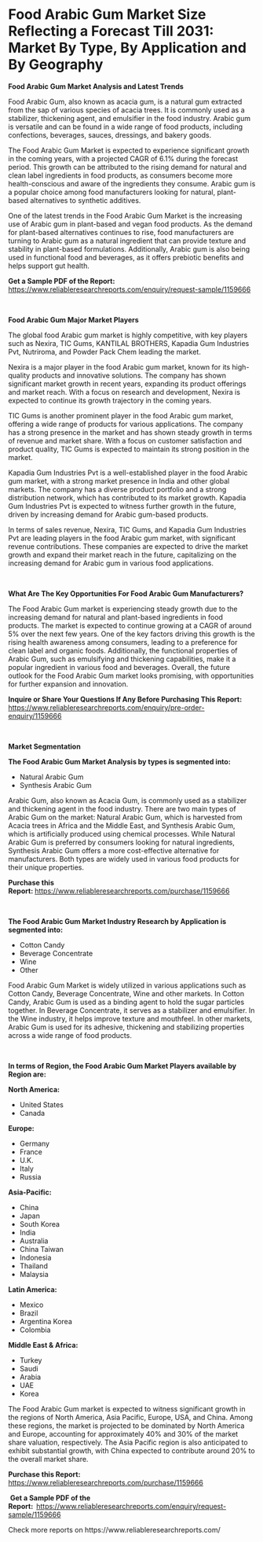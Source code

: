<p><h1>Food Arabic Gum Market Size Reflecting a Forecast Till 2031: Market By Type, By Application and By Geography</h1></p><p><strong>Food Arabic Gum Market Analysis and Latest Trends</strong></p>
<p><p>Food Arabic Gum, also known as acacia gum, is a natural gum extracted from the sap of various species of acacia trees. It is commonly used as a stabilizer, thickening agent, and emulsifier in the food industry. Arabic gum is versatile and can be found in a wide range of food products, including confections, beverages, sauces, dressings, and bakery goods.</p><p>The Food Arabic Gum Market is expected to experience significant growth in the coming years, with a projected CAGR of 6.1% during the forecast period. This growth can be attributed to the rising demand for natural and clean label ingredients in food products, as consumers become more health-conscious and aware of the ingredients they consume. Arabic gum is a popular choice among food manufacturers looking for natural, plant-based alternatives to synthetic additives.</p><p>One of the latest trends in the Food Arabic Gum Market is the increasing use of Arabic gum in plant-based and vegan food products. As the demand for plant-based alternatives continues to rise, food manufacturers are turning to Arabic gum as a natural ingredient that can provide texture and stability in plant-based formulations. Additionally, Arabic gum is also being used in functional food and beverages, as it offers prebiotic benefits and helps support gut health.</p></p>
<p><strong>Get a Sample PDF of the Report:&nbsp;</strong> <a href="https://www.reliableresearchreports.com/enquiry/request-sample/1159666">https://www.reliableresearchreports.com/enquiry/request-sample/1159666</a></p>
<p>&nbsp;</p>
<p><strong>Food Arabic Gum Major Market Players</strong></p>
<p><p>The global food Arabic gum market is highly competitive, with key players such as Nexira, TIC Gums, KANTILAL BROTHERS, Kapadia Gum Industries Pvt, Nutriroma, and Powder Pack Chem leading the market. </p><p>Nexira is a major player in the food Arabic gum market, known for its high-quality products and innovative solutions. The company has shown significant market growth in recent years, expanding its product offerings and market reach. With a focus on research and development, Nexira is expected to continue its growth trajectory in the coming years.</p><p>TIC Gums is another prominent player in the food Arabic gum market, offering a wide range of products for various applications. The company has a strong presence in the market and has shown steady growth in terms of revenue and market share. With a focus on customer satisfaction and product quality, TIC Gums is expected to maintain its strong position in the market.</p><p>Kapadia Gum Industries Pvt is a well-established player in the food Arabic gum market, with a strong market presence in India and other global markets. The company has a diverse product portfolio and a strong distribution network, which has contributed to its market growth. Kapadia Gum Industries Pvt is expected to witness further growth in the future, driven by increasing demand for Arabic gum-based products.</p><p>In terms of sales revenue, Nexira, TIC Gums, and Kapadia Gum Industries Pvt are leading players in the food Arabic gum market, with significant revenue contributions. These companies are expected to drive the market growth and expand their market reach in the future, capitalizing on the increasing demand for Arabic gum in various food applications.</p></p>
<p>&nbsp;</p>
<p><strong>What Are The Key Opportunities For Food Arabic Gum Manufacturers?</strong></p>
<p><p>The Food Arabic Gum market is experiencing steady growth due to the increasing demand for natural and plant-based ingredients in food products. The market is expected to continue growing at a CAGR of around 5% over the next few years. One of the key factors driving this growth is the rising health awareness among consumers, leading to a preference for clean label and organic foods. Additionally, the functional properties of Arabic Gum, such as emulsifying and thickening capabilities, make it a popular ingredient in various food and beverages. Overall, the future outlook for the Food Arabic Gum market looks promising, with opportunities for further expansion and innovation.</p></p>
<p><strong>Inquire or Share Your Questions If Any Before Purchasing This Report:</strong> <a href="https://www.reliableresearchreports.com/enquiry/pre-order-enquiry/1159666">https://www.reliableresearchreports.com/enquiry/pre-order-enquiry/1159666</a></p>
<p>&nbsp;</p>
<p><strong>Market Segmentation</strong></p>
<p><strong>The Food Arabic Gum Market Analysis by types is segmented into:</strong></p>
<p><ul><li>Natural Arabic Gum</li><li>Synthesis Arabic Gum</li></ul></p>
<p><p>Arabic Gum, also known as Acacia Gum, is commonly used as a stabilizer and thickening agent in the food industry. There are two main types of Arabic Gum on the market: Natural Arabic Gum, which is harvested from Acacia trees in Africa and the Middle East, and Synthesis Arabic Gum, which is artificially produced using chemical processes. While Natural Arabic Gum is preferred by consumers looking for natural ingredients, Synthesis Arabic Gum offers a more cost-effective alternative for manufacturers. Both types are widely used in various food products for their unique properties.</p></p>
<p><strong>Purchase this Report:&nbsp;</strong><a href="https://www.reliableresearchreports.com/purchase/1159666">https://www.reliableresearchreports.com/purchase/1159666</a></p>
<p>&nbsp;</p>
<p><strong>The Food Arabic Gum Market Industry Research by Application is segmented into:</strong></p>
<p><ul><li>Cotton Candy</li><li>Beverage Concentrate</li><li>Wine</li><li>Other</li></ul></p>
<p><p>Food Arabic Gum Market is widely utilized in various applications such as Cotton Candy, Beverage Concentrate, Wine and other markets. In Cotton Candy, Arabic Gum is used as a binding agent to hold the sugar particles together. In Beverage Concentrate, it serves as a stabilizer and emulsifier. In the Wine industry, it helps improve texture and mouthfeel. In other markets, Arabic Gum is used for its adhesive, thickening and stabilizing properties across a wide range of food products.</p></p>
<p>&nbsp;</p>
<p><strong>In terms of Region, the Food Arabic Gum Market Players available by Region are:</strong></p>
<p>
    <p> <strong> North America: </strong>
        <ul>
            <li>United States</li>
            <li>Canada</li>
        </ul>
        </p> 
    <p> <strong> Europe: </strong>
        <ul>
            <li>Germany</li>
            <li>France</li>
            <li>U.K.</li>
            <li>Italy</li>
            <li>Russia</li>
        </ul>
        </p> 
    <p> <strong> Asia-Pacific: </strong>
        <ul>
            <li>China</li>
            <li>Japan</li>
            <li>South Korea</li>
            <li>India</li>
            <li>Australia</li>
            <li>China Taiwan</li>
            <li>Indonesia</li>
            <li>Thailand</li>
            <li>Malaysia</li>
        </ul>
        </p> 
    <p> <strong> Latin America: </strong>
        <ul>
            <li>Mexico</li>
            <li>Brazil</li>
            <li>Argentina Korea</li>
            <li>Colombia</li>
        </ul>
        </p> 
    <p> <strong> Middle East & Africa: </strong>
        <ul>
            <li>Turkey</li>
            <li>Saudi</li>
            <li>Arabia</li>
            <li>UAE</li>
            <li>Korea</li>
        </ul>
    </p>
    </p>
<p><p>The Food Arabic Gum market is expected to witness significant growth in the regions of North America, Asia Pacific, Europe, USA, and China. Among these regions, the market is projected to be dominated by North America and Europe, accounting for approximately 40% and 30% of the market share valuation, respectively. The Asia Pacific region is also anticipated to exhibit substantial growth, with China expected to contribute around 20% to the overall market share.</p></p>
<p><strong>Purchase this Report: </strong><a href="https://www.reliableresearchreports.com/purchase/1159666">https://www.reliableresearchreports.com/purchase/1159666</a></p>
<p>&nbsp;<strong>Get a Sample PDF of the Report:&nbsp;&nbsp;</strong><a href="https://www.reliableresearchreports.com/enquiry/request-sample/1159666">https://www.reliableresearchreports.com/enquiry/request-sample/1159666</a></p>
<p><strong></strong></p>
<p>Check more reports on https://www.reliableresearchreports.com/</p>